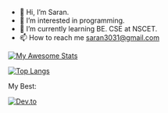 - 👋 Hi, I’m Saran.
- 👀 I’m interested in programming.
- 🌱 I’m currently learning BE. CSE at NSCET.
- 📫 How to reach me saran3031@gmail.com
 
 
 
[![My Awesome Stats](https://awesome-github-stats.azurewebsites.net/user-stats/vaalisaran?cardType=github&theme=github-dark)](https://git.io/awesome-stats-card)



  [![Top Langs](https://github-readme-stats.vercel.app/api/top-langs/?username=vaalisaran&layout=compact)](https://github.com/vaalisaran/github-readme-stats)
 
 My Best:


[![Dev.to](https://github-readme-stats.vercel.app/api/pin/?username=vaalisaran&repo=Day-Finder)](https://github.com/vaalisaran/Day-Finder)
